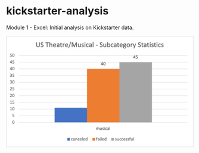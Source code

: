 # kickstarter-analysis
Module 1 - Excel: Initial analysis on Kickstarter data. 

![US_Theatre-Musical_Subcategory_Statistics](US_Theatre-Musical_Subcategory_Statistics.png)

